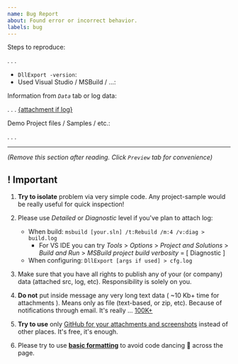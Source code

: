 ```yaml
---
name: Bug Report
about: Found error or incorrect behavior.
labels: bug
---
```


Steps to reproduce:

. . .

* `DllExport -version`: 
* Used Visual Studio / MSBuild / ...: 

Information from *`Data`* tab or log data: 

. . . [{attachment if log}](https://help.github.com/articles/file-attachments-on-issues-and-pull-requests/)


Demo Project files / Samples / etc.:

. . .


-----------

*(Remove this section after reading. Click `Preview` tab for convenience)*

## ! Important

1. **Try to isolate** problem via very simple code. Any project-sample would be really useful for quick inspection!
2. Please use *Detailed* or *Diagnostic* level if you've plan to attach log:
    * When build: `msbuild [your.sln] /t:Rebuild /m:4 /v:diag > build.log`
        * For VS IDE you can try *Tools* > *Options* > *Project and Solutions* > *Build and Run* > *MSBuild project build verbosity* = [ Diagnostic ]
    * When configuring: `DllExport [args if used] > cfg.log`

3. Make sure that you have all rights to publish any of your (or company) data (attached src, log, etc). Responsibility is solely on you.
4. **Do not** put inside message any very long text data ( ~10 Kb+ time for attachments ). Means only as file (text-based, or zip, etc). Because of notifications through email. It's really ... [100K+](https://github.com/3F/DllExport/issues/71)
5. **Try to use** only [GitHub for your attachments and screenshots](https://help.github.com/articles/file-attachments-on-issues-and-pull-requests/) instead of other places. It's free, it's enough.
6. Please try to use [**basic formatting**](https://help.github.com/articles/creating-and-highlighting-code-blocks/) to avoid code dancing 🕺 across the page.
